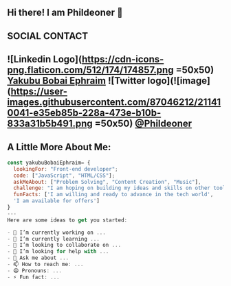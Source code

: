 Hi there! I am Phildeoner 👋
---
SOCIAL CONTACT
---
![Linkedin Logo](https://cdn-icons-png.flaticon.com/512/174/174857.png =50x50) [Yakubu Bobai Ephraim](https://www.linkedin.com/in/yakubu-bobai-ephraim) ![Twitter logo](![image](https://user-images.githubusercontent.com/87046212/211410041-e35eb85b-228a-473e-b10b-833a31b5b491.png =50x50) [@Phildeoner](https://twitter.com/Phildeone?t=unuPgueZnf3fNfP5JqnRpg&s=09)
---
A Little More About Me:
---
```javascript
const yakubuBobaiEphraim= {
  lookingFor: "Front-end developer";
  code: ["JavaScript", "HTML/CSS"];
  askMeAbout: ["Problem Solving", "Content Creation", "Music"],
  challenge: "I am hoping on building my ideas and skills on other tools like React and Ruby",
  funFacts: ['I am willing and ready to advance in the tech world', 
  'I am available for offers']
}
---
Here are some ideas to get you started:

- 🔭 I’m currently working on ...
- 🌱 I’m currently learning ...
- 👯 I’m looking to collaborate on ...
- 🤔 I’m looking for help with ...
- 💬 Ask me about ...
- 📫 How to reach me: ...
- 😄 Pronouns: ...
- ⚡ Fun fact: ...
